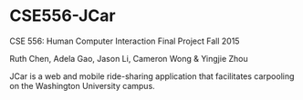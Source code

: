 # CSE556-JCar

CSE 556: Human Computer Interaction
Final Project
Fall 2015

Ruth Chen, Adela Gao, Jason Li, Cameron Wong & Yingjie Zhou

JCar is a web and mobile ride-sharing application that facilitates carpooling on the Washington University campus.
